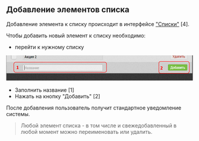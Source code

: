 ## Добавление элементов списка

Добавление элемента к списку происходит в интерфейсе ["Списки"](database-dict.md) [4].

Чтобы добавить новый элемент к списку необходимо:

- перейти к нужному списку
  
![](../images/database-dict-add.png)

- Заполнить название [1]
- Нажать на кнопку "Добавить" [2]
  
После добавления пользователь получит стандартное уведомление системы.

> Любой элемент списка - в том числе и свежедобавленный в любой момент можно переименовать или удалить.
